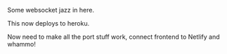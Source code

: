Some websocket jazz in here.

This now deploys to heroku.

Now need to make all the port stuff work, connect frontend to Netlify and whammo!
